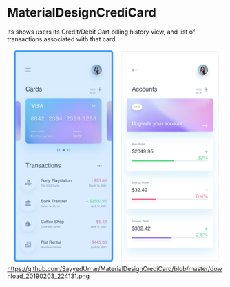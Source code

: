 # MaterialDesignCrediCard
Its shows users its Credit/Debit Cart billing history view, and list of transactions associated with that card.

![](download_20190203_224131.png)
https://github.com/SayyedUmar/MaterialDesignCrediCard/blob/master/download_20190203_224131.png
